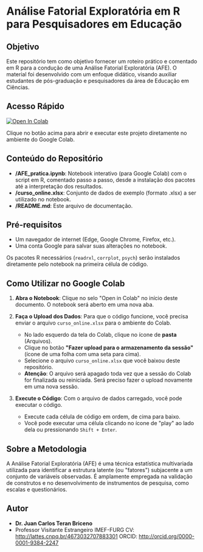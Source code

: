 # Análise Fatorial Exploratória em R para Pesquisadores em Educação

## Objetivo

Este repositório tem como objetivo fornecer um roteiro prático e comentado em R para a condução de uma Análise Fatorial Exploratória (AFE). O material foi desenvolvido com um enfoque didático, visando auxiliar estudantes de pós-graduação e pesquisadores da área de Educação em Ciências.

## Acesso Rápido

[![Open In Colab](https://colab.research.google.com/assets/colab-badge.svg)](https://colab.research.google.com/github/juanfisicobr/seminario_PPGEC/blob/main/AFE_pratica.ipynb)

Clique no botão acima para abrir e executar este projeto diretamente no ambiente do Google Colab.

## Conteúdo do Repositório

* **/AFE_pratica.ipynb**: Notebook interativo (para Google Colab) com o script em R, comentado passo a passo, desde a instalação dos pacotes até a interpretação dos resultados.
* **/curso_online.xlsx**: Conjunto de dados de exemplo (formato .xlsx) a ser utilizado no notebook.
* **/README.md**: Este arquivo de documentação.

## Pré-requisitos

* Um navegador de internet (Edge, Google Chrome, Firefox, etc.).
* Uma conta Google para salvar suas alterações no notebook.

Os pacotes R necessários (`readrxl`, `corrplot`, `psych`) serão instalados diretamente pelo notebook na primeira célula de código.

## Como Utilizar no Google Colab

1.  **Abra o Notebook**: Clique no selo "Open in Colab" no início deste documento. O notebook será aberto em uma nova aba.

2.  **Faça o Upload dos Dados**: Para que o código funcione, você precisa enviar o arquivo `curso_online.xlsx` para o ambiente do Colab.
    * No lado esquerdo da tela do Colab, clique no ícone de **pasta** (Arquivos).
    * Clique no botão **"Fazer upload para o armazenamento da sessão"** (ícone de uma folha com uma seta para cima).
    * Selecione o arquivo `curso_online.xlsx` que você baixou deste repositório.
    * **Atenção**: O arquivo será apagado toda vez que a sessão do Colab for finalizada ou reiniciada. Será preciso fazer o upload novamente em uma nova sessão.

3.  **Execute o Código**: Com o arquivo de dados carregado, você pode executar o código.
    * Execute cada célula de código em ordem, de cima para baixo.
    * Você pode executar uma célula clicando no ícone de "play" ao lado dela ou pressionando `Shift + Enter`.

## Sobre a Metodologia

A Análise Fatorial Exploratória (AFE) é uma técnica estatística multivariada utilizada para identificar a estrutura latente (ou "fatores") subjacente a um conjunto de variáveis observadas. É amplamente empregada na validação de construtos e no desenvolvimento de instrumentos de pesquisa, como escalas e questionários.

## Autor

* **Dr. Juan Carlos Teran Briceno**
* Professor Visitante Estrangeiro IMEF-FURG
CV: http://lattes.cnpq.br/4673032707883301
ORCID: http://orcid.org/0000-0001-9384-2247

